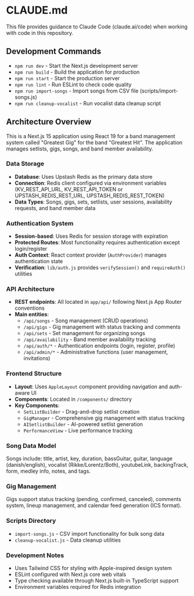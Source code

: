 # CLAUDE.md

This file provides guidance to Claude Code (claude.ai/code) when working with code in this repository.

## Development Commands

- `npm run dev` - Start the Next.js development server
- `npm run build` - Build the application for production
- `npm run start` - Start the production server
- `npm run lint` - Run ESLint to check code quality
- `npm run import-songs` - Import songs from CSV file (scripts/import-songs.js)
- `npm run cleanup-vocalist` - Run vocalist data cleanup script

## Architecture Overview

This is a Next.js 15 application using React 19 for a band management system called "Greatest Gig" for the band "Greatest Hit". The application manages setlists, gigs, songs, and band member availability.

### Data Storage
- **Database**: Uses Upstash Redis as the primary data store
- **Connection**: Redis client configured via environment variables (KV_REST_API_URL, KV_REST_API_TOKEN or UPSTASH_REDIS_REST_URL, UPSTASH_REDIS_REST_TOKEN)
- **Data Types**: Songs, gigs, sets, setlists, user sessions, availability requests, and band member data

### Authentication System
- **Session-based**: Uses Redis for session storage with expiration
- **Protected Routes**: Most functionality requires authentication except login/register
- **Auth Context**: React context provider (`AuthProvider`) manages authentication state
- **Verification**: `lib/auth.js` provides `verifySession()` and `requireAuth()` utilities

### API Architecture
- **REST endpoints**: All located in `app/api/` following Next.js App Router conventions
- **Main entities**:
  - `/api/songs` - Song management (CRUD operations)
  - `/api/gigs` - Gig management with status tracking and comments
  - `/api/sets` - Set management for organizing songs
  - `/api/availability` - Band member availability tracking
  - `/api/auth/*` - Authentication endpoints (login, register, profile)
  - `/api/admin/*` - Administrative functions (user management, invitations)

### Frontend Structure
- **Layout**: Uses `AppleLayout` component providing navigation and auth-aware UI
- **Components**: Located in `/components/` directory
- **Key Components**:
  - `SetListBuilder` - Drag-and-drop setlist creation
  - `GigManager` - Comprehensive gig management with status tracking
  - `AISetlistBuilder` - AI-powered setlist generation
  - `PerformanceView` - Live performance tracking

### Song Data Model
Songs include: title, artist, key, duration, bassGuitar, guitar, language (danish/english), vocalist (Rikke/Lorentz/Both), youtubeLink, backingTrack, form, medley info, notes, and tags.

### Gig Management
Gigs support status tracking (pending, confirmed, canceled), comments system, lineup management, and calendar feed generation (ICS format).


### Scripts Directory
- `import-songs.js` - CSV import functionality for bulk song data
- `cleanup-vocalist.js` - Data cleanup utilities

### Development Notes
- Uses Tailwind CSS for styling with Apple-inspired design system
- ESLint configured with Next.js core web vitals
- Type checking available through Next.js built-in TypeScript support
- Environment variables required for Redis integration